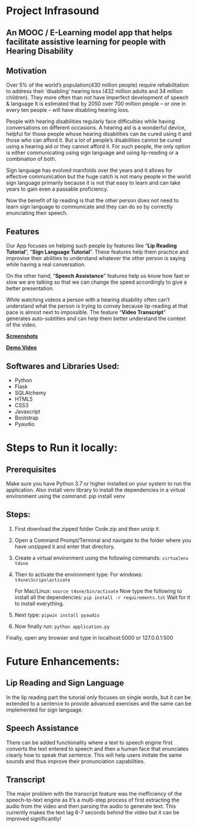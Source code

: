 # Project Infrasound
## An MOOC / E-Learning model app that helps facilitate assistive learning for people with Hearing Disability

## Motivation
Over 5% of the world’s population(430 million people) require rehabilitation to address their ‘disabling’ hearing loss (432 million adults and 34 million children). 
They more often than not have imperfect development of speech & language
It is estimated that by 2050 over 700 million people – or one in every ten people – will have disabling hearing loss.

People with hearing disabilities regularly face difficulties while having conversations on different occasions. 
A hearing aid is a wonderful device, helpful for those people whose hearing disabilities can be cured using it and those who can afford it. But a lot of people’s disabilities cannot be cured using a hearing aid or they cannot afford it. For such people, the only option is either communicating using sign language and using lip-reading or a combination of both.

Sign language has evolved manifolds over the years and it allows for effective communication but the huge catch is not many people in the world sign language primarily because it is not that easy to learn and can take years to gain even a passable proficiency. 

Now the benefit of lip reading is that the other person does not need to learn sign language to communicate and they can do so by correctly enunciating their speech. 

## Features

Our App focuses on helping such people by features like “**Lip Reading Tutorial**”, ”**Sign Language Tutorial**”. These features help them practice and improvise their abilities to understand whatever the other person is saying while having a real conversation. 

On the other hand, “**Speech Assistance**” features help us know how fast or slow we are talking so that we can change the speed accordingly to give a better presentation. 

While watching videos a person with a hearing disability often can’t understand what the person is trying to convey because lip-reading at that pace is almost next to impossible. The feature “**Video Transcript**” generates auto-subtitles and can help them better understand the context of the video.

[**Screenshots**](/Screenshots)

[**Demo Video**](/INFRASOUND.mp4)

## Softwares and Libraries Used:
 - Python 
 - Flask  
 - SQLAlchemy 
 - HTML5 
 - CSS3 
 - Javascript
 - Bootstrap
 - Pyaudio

# Steps to Run it locally:

## Prerequisites
Make sure you have Python 3.7 or higher installed on your system to run the application. 
Also install venv library to install the dependencies in a virtual environment using the command:
pip install venv

## Steps:

1. First download the zipped folder Code.zip and then unzip it. 
2. Open a Command Prompt/Terminal and navigate to the folder where you have unzipped it and enter that directory.
3. Create a virtual environment using the following commands:
   `virtualenv  t4sne`
4. Then to activate the environment type:
   For windows:
   `t4sne\Scrips\activate`

   For Mac/Linux:
   `source t4sne/bin/activate`
   Now type the following to install all the dependencies:
   `pip install -r requirements.txt` 
   Wait for it to install everything.
5. Next type:
   `pipwin install pyaudio`
6. Now finally run:
   `python application.py`

Finally, open any browser and type in localhost:5000 or 127.0.0.1:500

# Future Enhancements:

## Lip Reading and Sign Language
In the lip reading part the tutorial only focuses on single words, but it can be extended to a sentence to provide advanced exercises and the same can be implemented for sign language. 

## Speech Assistance
There can be added functionality where a text to speech engine first converts the text entered to speech and then a human face that enunciates clearly how to speak that sentence. This will help users imitate the same sounds and thus improve their pronunciation capabilities.

## Transcript
The major problem with the transcript feature was the inefficiency of the speech-to-text engine as it’s a multi-step process of first extracting the audio from the video and then parsing the audio to generate text. This currently makes the text lag 6-7 seconds behind the video but it can be improved significantly!


